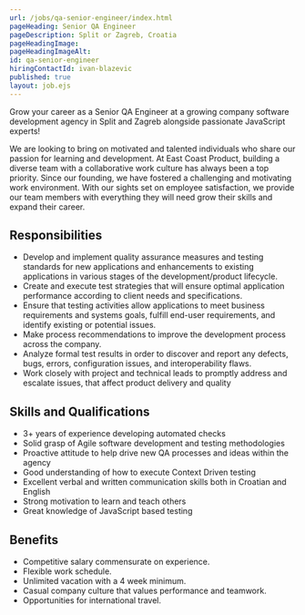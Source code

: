 ```yaml
---
url: /jobs/qa-senior-engineer/index.html
pageHeading: Senior QA Engineer
pageDescription: Split or Zagreb, Croatia
pageHeadingImage:
pageHeadingImageAlt:
id: qa-senior-engineer
hiringContactId: ivan-blazevic
published: true
layout: job.ejs
---
```


<p>Grow your career as a Senior QA Engineer at a growing company software development agency in Split and Zagreb alongside passionate JavaScript experts!</p>

<p>We are looking to bring on motivated and talented individuals who share our passion for learning and development. At East Coast Product, building a diverse team with a collaborative work culture has always been a top priority. Since our founding, we have fostered a challenging and motivating work environment. With our sights set on employee satisfaction, we provide our team members with everything they will need grow their skills and expand their career.</p>

<h2 class="text-heading-two">Responsibilities</h2>

<ul>
  <li>Develop and implement quality assurance measures and testing standards for new applications and enhancements to existing applications  in various stages of the development/product lifecycle.</li>
  <li>Create and execute test strategies that will ensure optimal application performance according to client needs and specifications.</li>
  <li>Ensure that testing activities allow applications to meet business requirements and systems goals, fulfill end-user requirements, and identify existing or potential issues. </li>
  <li>Make process recommendations to improve the development process across the company.</li>
  <li>Analyze formal test results in order to discover and report any defects, bugs, errors, configuration issues, and interoperability flaws.</li>
  <li>Work closely with project and technical leads to promptly address and escalate issues, that affect product delivery and quality</li>
</ul>

<h2 class="text-heading-two">Skills and Qualifications</h2>

<ul>
  <li>3+ years of experience developing automated checks</li>
  <li>Solid grasp of Agile software development and testing methodologies</li>
  <li>Proactive attitude to help drive new QA processes and ideas within the agency</li>
  <li>Good understanding of how to execute Context Driven testing</li>
  <li>Excellent verbal and written communication skills both in Croatian and English</li>
  <li>Strong motivation to learn and teach others</li>
  <li>Great knowledge of JavaScript based testing</li>
</ul>

<h2 class="text-heading-two">Benefits</h2>

<ul>
  <li>Competitive salary commensurate on experience.</li>
  <li>Flexible work schedule.</li>
  <li>Unlimited vacation with a 4 week minimum.</li>
  <li>Casual company culture that values performance and teamwork.</li>
  <li>Opportunities for international travel.</li>
</ul>
